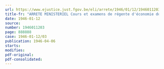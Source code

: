 ```yaml
---
url: https://www.ejustice.just.fgov.be/eli/arrete/1946/01/12/1946011203/justel
title-fr: "ARRETE MINISTERIEL Cours et examens de régente d'économie domestique et de travaux manuels. Modifications aux conditions d'admission"
date: 1946-01-12
source:
number: 1946011203
page: 888888
case: 1946-01-12/03
publication: 1946-04-06
starts:
modifies:
pdf-original:
pdf-consolidated:
---
```


